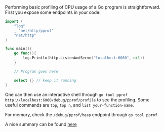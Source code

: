 Performing basic profiling of CPU usage of a Go program is straightforward.
First you expose some endpoints in your code:

```go
import (
    "log"
    _ "net/http/pprof"
    "net/http"
)

func main(){
    go func(){
        log.Println(http.ListenAndServe("localhost:6060", nil))
    }

    // Program goes here

    select {} // keep it running
}
```

One can then use an interactive shell through `go tool pprof http://localhost:6060/debug/pprof/profile`
to see the profiling. Some useful commands are `top`, `top n`, and `list your-function-name`.

For memory, check the `/debug/pprof/heap` endpoint through `go tool pprof`

A nice summary can be found [here](https://jvns.ca/blog/2017/09/24/profiling-go-with-pprof/)
